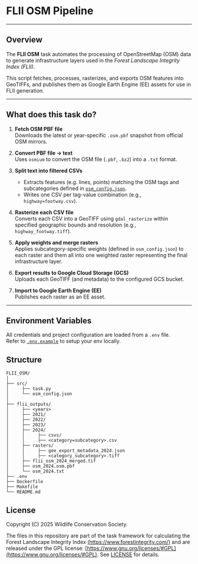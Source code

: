 # FLII OSM Pipeline
---

## Overview

The **FLII OSM** task automates the processing of OpenStreetMap (OSM) data to generate infrastructure layers used in the *Forest Landscape Integrity Index (FLII)*.

This script fetches, processes, rasterizes, and exports OSM features into GeoTIFFs, and publishes them as Google Earth Engine (EE) assets for use in FLII generation.

---

## What does this task do?

1. **Fetch OSM PBF file**  
   Downloads the latest or year-specific `.osm.pbf` snapshot from official OSM mirrors.

2. **Convert PBF file → text**  
   Uses `osmium` to convert the OSM file (`.pbf`, `.bz2`) into a `.txt` format.

3. **Split text into filtered CSVs**  
   - Extracts features (e.g. lines, points) matching the OSM tags and subcategories defined in [`osm_config.json`](osm_config.json).  
   - Writes one CSV per tag-value combination (e.g., `highway=footway.csv`).

4. **Rasterize each CSV file**  
   Converts each CSV into a GeoTIFF using `gdal_rasterize` within specified geographic bounds and resolution (e.g., `highway_footway.tiff`).

5. **Apply weights and merge rasters**  
   Applies subcategory-specific weights (defined in `osm_config.json`) to each raster and them all into one weighted raster representing the final infrastructure layer.

6. **Export results to Google Cloud Storage (GCS)**  
   Uploads each GeoTIFF (and metadata) to the configured GCS bucket.

7. **Import to Google Earth Engine (EE)**  
   Publishes each raster as an EE asset.

---

## Environment Variables

All credentials and project configuration are loaded from a `.env` file.  
Refer to [`.env.example`](/.env.example) to setup your env locally.

## Structure

```text
FLII_OSM/
│
├── src/
│     ├── task.py
│     └── osm_config.json
│
├── flii_outputs/
│     ├── <years>
│     ├── 2021/
│     ├── 2022/
│     ├── 2023/
│     ├── 2024/
│     │     ├── csvs/
│     │     ├── <category=subcategory>.csv
│     ├── rasters/
│     │     ├── gee_export_metadata_2024.json
│     │     ├── <category_subcategory>.tiff
│     ├── flii_osm_2024_merged.tif
│     ├── osm_2024.osm.pbf
│     └── osm_2024.txt
├── .env
├── Dockerfile
├── Makefile
└── README.md
```

## License
Copyright (C) 2025 Wildlife Conservation Society.

The files in this repository are part of the task framework for calculating 
the Forest Landscape Integrity Index [(https://www.forestintegrity.com/)](https://www.forestintegrity.com/) and are released under the GPL license: [https://www.gnu.org/licenses/#GPL](https://www.gnu.org/licenses/#GPL). See [LICENSE](./LICENSE) for details.